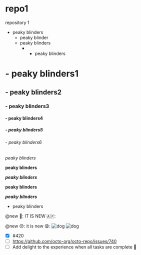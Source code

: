 # repo1
repository 1
- peaky blinders
  - peaky blinder
   - peaky blinders
      - - peaky blinders


# - peaky blinders1
## - peaky blinders2
### - peaky blinders3
#### - peaky blinders4
##### - peaky blinders5
###### - peaky blinders6

*peaky blinders*

**peaky blinders**

***peaky blinders***

****peaky blinders****

*****peaky blinders*****

- peaky blinders

@new 🖤: IT IS NEW 🇦🇫:

@new 😠: it is new 😧:
![dog](https://i.pinimg.com/originals/21/59/c4/2159c493313c6084db38bee8e69a4fab.jpg)
![dog](https://media.istockphoto.com/photos/monkey-theatre-thailand-picture-id458114853?k=20&m=458114853&s=612x612&w=0&h=sUKBhhDrjp6z4mquT8SIqQqwWeb8fkHcfFXiNdV5a_A=)


- [x] #420
- [ ] https://github.com/octo-org/octo-repo/issues/740
- [ ] Add delight to the experience when all tasks are complete :tada:
